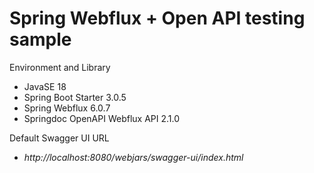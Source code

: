 # Spring Webflux + Open API testing sample


Environment and Library
- JavaSE 18
- Spring Boot Starter 3.0.5
- Spring Webflux 6.0.7
- Springdoc OpenAPI Webflux API 2.1.0

Default Swagger UI URL

- *http://localhost:8080/webjars/swagger-ui/index.html*

